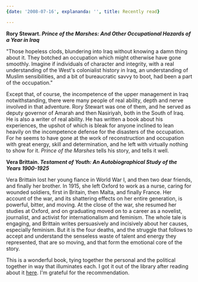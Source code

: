 ```yaml
---
{date: '2008-07-16', explananda: '', title: Recently read}

---
```

<strong>Rory Stewart.  <em>Prince of the Marshes: And Other Occupational Hazards of a Year in Iraq</em></strong>

"Those hopeless clods, blundering into Iraq without knowing a damn thing about it.  They botched an occupation which might otherwise have gone smoothly.  Imagine if individuals of character and integrity, with a real understanding of the West's colonialist history in Iraq, an understanding of Muslim sensibilities, and a bit of bureaucratic savvy to boot, had been a part of the occupation."

Except that, of course, the incompetence of the upper management in Iraq notwithstanding, there were many people of real ability, depth and nerve involved in that adventure.  Rory Stewart was one of them, and he served as deputy governor of Amarah and then Nasiriyah, both in the South of Iraq.  He is also a writer of real ability.  He has written a book about his experiences, the upshot of which is bleak for anyone inclined to lean heavily on the incompetence defense for the disasters of the occupation.  For he seems to have gone at the work of reconstruction and occupation with great energy, skill and determination, and he left with virtually nothing to show for it.  <em>Prince of the Marshes</em> tells his story, and tells it well. 

<strong>Vera Brittain. <em>Testament of Youth: An Autobiographical Study of the Years 1900-1925</em></strong>

Vera Brittain lost her young fiance in World War I, and then two dear friends, and finally her brother.  In 1915, she left Oxford to work as a nurse, caring for wounded soldiers, first in Britain, then Malta, and finally France.  Her account of the war, and its shattering effects on her entire generation, is powerful, bitter, and moving.  At the close of the war, she resumed her studies at Oxford, and on graduating moved on to a career as a novelist, journalist, and activist for internationalism and feminism.  The whole tale is engaging, and Brittain writes persuasively and incisively about her causes, especially feminism.  But it is the four deaths, and the struggle that follows to accept and understand the senseless waste of talent and energy they represented, that are so moving, and that form the emotional core of the story.

This is a wonderful book, tying together the personal and the political together in way that illuminates each.  I got it out of the library after reading about it <a href="http://thegspot.typepad.com/blog/2008/06/the-book-that-t.html">here</a>.  I'm grateful for the recommendation.
